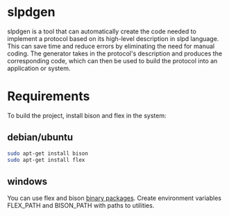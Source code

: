 # slpdgen
slpdgen is a tool that can automatically create the code needed to implement a protocol based on its high-level description in slpd language. This can save time and reduce errors by eliminating the need for manual coding. The generator takes in the protocol's description and produces the corresponding code, which can then be used to build the protocol into an application or system. 

# Requirements
To build the project, install bison and flex in the system:

## debian/ubuntu
```bash
sudo apt-get install bison
sudo apt-get install flex
```
## windows
You can use flex and bison 
[binary packages](https://sourceforge.net/projects/winflexbison/).
Create environment variables FLEX_PATH and BISON_PATH with paths to utilities.
